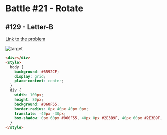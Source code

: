 # Battle #21 - Rotate

## #129 - Letter-B

[Link to the problem](https://cssbattle.dev/play/129)

![target](https://cssbattle.dev/targets/129.png)


```html
<div></div>
<style>
  body {
    background: #6592CF;
    display: grid;
    place-content: center;
  }
  div {
    width: 100px;
    height: 80px;
    background: #060F55;
    border-radius: 0px 40px 40px 0px;
    translate: -40px -30px;
    box-shadow: 0px 60px #060F55, 40px 0px #2E3B9F, 40px 60px #2E3B9F, 80px 0px #515DBD, 80px 60px #515DBD;
  }
</style>
```
